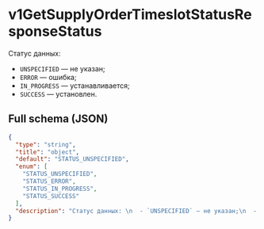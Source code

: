 # v1GetSupplyOrderTimeslotStatusResponseStatus

Статус данных: 
  - `UNSPECIFIED` — не указан;
  - `ERROR` — ошибка;
  - `IN_PROGRESS` — устанавливается;
  - `SUCCESS` — установлен.


## Full schema (JSON)
```json
{
  "type": "string",
  "title": "object",
  "default": "STATUS_UNSPECIFIED",
  "enum": [
    "STATUS_UNSPECIFIED",
    "STATUS_ERROR",
    "STATUS_IN_PROGRESS",
    "STATUS_SUCCESS"
  ],
  "description": "Статус данных: \n  - `UNSPECIFIED` — не указан;\n  - `ERROR` — ошибка;\n  - `IN_PROGRESS` — устанавливается;\n  - `SUCCESS` — установлен.\n"
}
```
